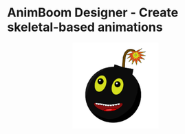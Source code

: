 AnimBoom Designer - Create skeletal-based animations
==========================

<p align="center">
<img title="Logo" alt="AnimBoom Designer Logo" src="assets/logo/logo.svg" style="width:200px;">
</p>
